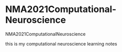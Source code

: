 # NMA2021Computational-Neuroscience
NMA2021ComputationalNeuroscience

this is my computational neuroscience learning notes
